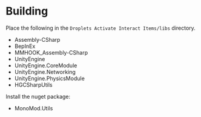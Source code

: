 # Building

Place the following in the `Droplets Activate Interact Items/libs` directory.

- Assembly-CSharp
- BepInEx
- MMHOOK_Assembly-CSharp
- UnityEngine
- UnityEngine.CoreModule
- UnityEngine.Networking
- UnityEngine.PhysicsModule
- HGCSharpUtils

Install the nuget package:

- MonoMod.Utils
